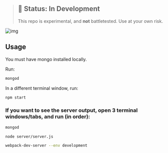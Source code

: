 > ## 🚨 Status: In Development
> This repo is experimental, and **not** battletested. Use at your own risk.

![img](https://i.imgur.com/GapzY2u.png)

## Usage

You must have mongo installed locally.

Run:
```sh
mongod
```

In a different terminal window, run:
```sh
npm start
```

### If you want to see the server output, open 3 terminal windows/tabs, and run (in order):
```sh
mongod
```

```sh
node server/server.js
```

```sh
webpack-dev-server --env development
```

